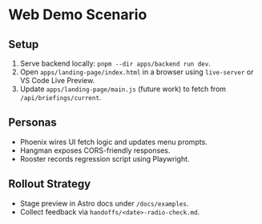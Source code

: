 # Web Demo Scenario

## Setup
1. Serve backend locally: `pnpm --dir apps/backend run dev`.
2. Open `apps/landing-page/index.html` in a browser using `live-server` or VS Code Live Preview.
3. Update `apps/landing-page/main.js` (future work) to fetch from `/api/briefings/current`.

## Personas
- Phoenix wires UI fetch logic and updates menu prompts.
- Hangman exposes CORS-friendly responses.
- Rooster records regression script using Playwright.

## Rollout Strategy
- Stage preview in Astro docs under `/docs/examples`.
- Collect feedback via `handoffs/<date>-radio-check.md`.
